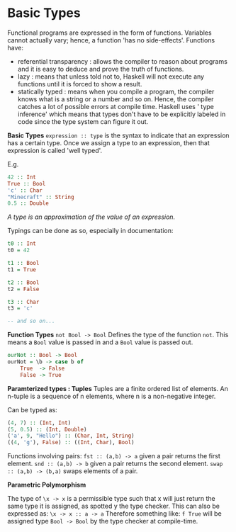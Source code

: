 # Basic Types

Functional programs are expressed in the form of functions. Variables cannot actually vary; hence, a function 'has no side-effects'. 
Functions have:
- referential transparency : allows the compiler to reason about programs and it is easy to deduce and prove the truth of functions.
- lazy : means that unless told not to, Haskell will not execute any functions until it is forced to show a result.
- statically typed : means when you compile a program, the compiler knows what is a string or a number and so on. Hence, the compiler catches a lot of possible errors at compile time. Haskell uses ' type inference' which means that types don't have to be explicitly labeled in code since the type system can figure it out.


**Basic Types**
`expression :: type`
is the syntax to indicate that an expression has a certain type.
Once we assign a type to an expression, then that expression is called 'well typed'.

E.g.
```hs
42 :: Int
True :: Bool
'c' :: Char
"Minecraft" :: String
0.5 :: Double
```

*A type is an approximation of the value of an expression.*

Typings can be done as so, especially in documentation:
```hs
t0 :: Int
t0 = 42

t1 :: Bool
t1 = True

t2 :: Bool
t2 = False

t3 :: Char
t3 = 'c'

-- and so on...
```

**Function Types**
`not Bool -> Bool`
Defines the type of the function `not`. This means a `Bool` value is passed in and a `Bool` value is passed out.

```hs
ourNot :: Bool -> Bool
ourNot = \b -> case b of
    True  -> False
    False -> True
```

**Paramterized types : Tuples**
Tuples are a finite ordered list of elements. An n-tuple is a sequence of n elements, where n is a non-negative integer.

Can be typed as:
```hs
(4, 7) :: (Int, Int)
(5, 0.5) :: (Int, Double)
('a', 9, "Hello") :: (Char, Int, String)
((4, 'g'), False) :: ((Int, Char), Bool)
```

Functions involving pairs:
`fst :: (a,b) -> a` given a pair returns the first element.
`snd :: (a,b) -> b` given a pair returns the second element.
`swap :: (a,b) -> (b,a)` swaps elements of a pair.


**Parametric Polymorphism**

The type of `\x -> x` is a permissible type such that x will just return the same type it is assigned, as spotted y the type checker.
This can also be expressed as:
`\x -> x :: a -> a`
Therefore something like:
`f True` will be assigned type `Bool -> Bool` by the type checker at compile-time.










